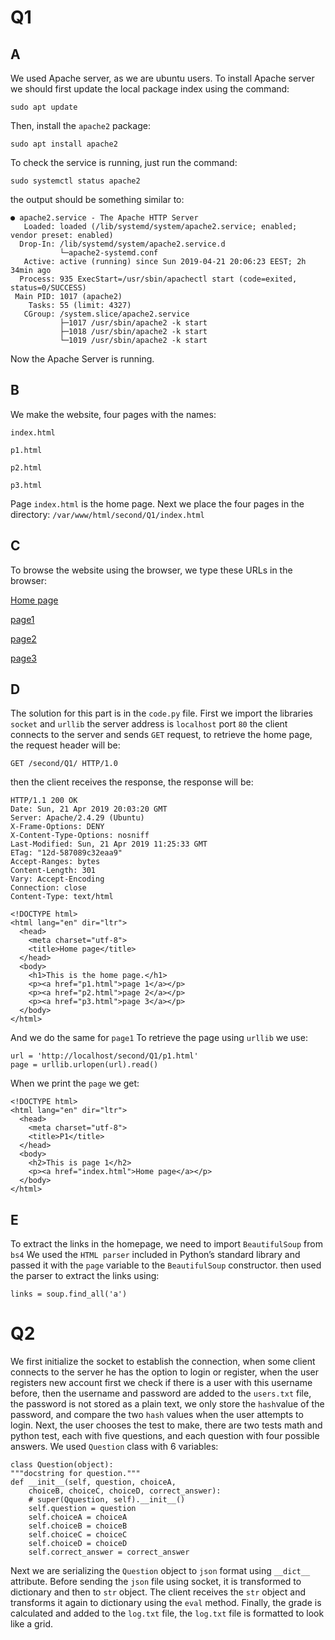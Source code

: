 # Q1
## A
We used Apache server, as we are ubuntu users. To install Apache server we should first update the local package index using the command:
```
sudo apt update
```

Then, install the `apache2` package:

```
sudo apt install apache2
```

To check the service is running, just run the command:
```
sudo systemctl status apache2
```
the output should be something similar to:
```
● apache2.service - The Apache HTTP Server
   Loaded: loaded (/lib/systemd/system/apache2.service; enabled; vendor preset: enabled)
  Drop-In: /lib/systemd/system/apache2.service.d
           └─apache2-systemd.conf
   Active: active (running) since Sun 2019-04-21 20:06:23 EEST; 2h 34min ago
  Process: 935 ExecStart=/usr/sbin/apachectl start (code=exited, status=0/SUCCESS)
 Main PID: 1017 (apache2)
    Tasks: 55 (limit: 4327)
   CGroup: /system.slice/apache2.service
           ├─1017 /usr/sbin/apache2 -k start
           ├─1018 /usr/sbin/apache2 -k start
           └─1019 /usr/sbin/apache2 -k start
```
Now the Apache Server is running.


## B
We make the website, four pages with the names:
```
index.html
```

```
p1.html
```

```
p2.html
```

```
p3.html
```

Page `index.html` is the home page.
Next we place the four pages in the directory:
`/var/www/html/second/Q1/index.html`
## C
To browse the website using the browser, we type these URLs in the browser:

[Home page](http://localhost/second/Q1/)

[page1](http://localhost/second/Q1/p1.html)

[page2](http://localhost/second/Q1/p2.html)

[page3](http://localhost/second/Q1/p3.html)

## D
The solution for this part is in the `code.py` file.
First we import the libraries `socket` and `urllib` the server address is `localhost` port `80` the client connects to the server and sends `GET` request, to retrieve the home page, the request header will be:
```
GET /second/Q1/ HTTP/1.0
```
then the client receives the response, the response will be:
```
HTTP/1.1 200 OK
Date: Sun, 21 Apr 2019 20:03:20 GMT
Server: Apache/2.4.29 (Ubuntu)
X-Frame-Options: DENY
X-Content-Type-Options: nosniff
Last-Modified: Sun, 21 Apr 2019 11:25:33 GMT
ETag: "12d-587089c32eaa9"
Accept-Ranges: bytes
Content-Length: 301
Vary: Accept-Encoding
Connection: close
Content-Type: text/html

<!DOCTYPE html>
<html lang="en" dir="ltr">
  <head>
    <meta charset="utf-8">
    <title>Home page</title>
  </head>
  <body>
    <h1>This is the home page.</h1>
    <p><a href="p1.html">page 1</a></p>
    <p><a href="p2.html">page 2</a></p>
    <p><a href="p3.html">page 3</a></p>
  </body>
</html>
```
And we do the same for `page1`
To retrieve the page using `urllib` we use:
```
url = 'http://localhost/second/Q1/p1.html'
page = urllib.urlopen(url).read()
```
When we print the `page` we get:
```
<!DOCTYPE html>
<html lang="en" dir="ltr">
  <head>
    <meta charset="utf-8">
    <title>P1</title>
  </head>
  <body>
    <h2>This is page 1</h2>
    <p><a href="index.html">Home page</a></p>
  </body>
</html>
```

## E
To extract the links in the homepage, we need to import `BeautifulSoup` from `bs4`
We used the `HTML parser` included in Python’s standard library and passed it with the `page` variable to the `BeautifulSoup` constructor. then used the parser to extract the links using:

```
links = soup.find_all('a')
```


# Q2
We first initialize the socket to establish the connection, when some client connects to the server he has the option to login or register, when the user registers new account first we check if there is a user with this username before, then the username and password are added to the `users.txt` file, the password is not stored as a plain text, we only store the `hash`value of the password, and compare the two `hash` values when the user attempts to login.
Next, the user chooses the test to make, there are two tests math and python test, each with five questions, and each question with four possible answers.
We used  `Question` class with 6 variables:

    class Question(object):
    """docstring for question."""
    def __init__(self, question, choiceA,
        choiceB, choiceC, choiceD, correct_answer):
        # super(Qquestion, self).__init__()
        self.question = question
        self.choiceA = choiceA
        self.choiceB = choiceB
        self.choiceC = choiceC
        self.choiceD = choiceD
        self.correct_answer = correct_answer
Next we are serializing the  `Question`  object to `json` format using `__dict__`   attribute.
Before sending the `json` file using socket, it is transformed to dictionary and then to `str`  object. The client receives the `str` object and transforms it again to dictionary using the `eval` method.
Finally, the grade is calculated and added to the `log.txt` file, the `log.txt` file is formatted to look like a grid.
